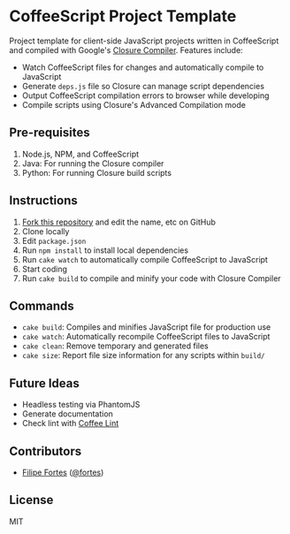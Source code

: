 # CoffeeScript Project Template

Project template for client-side JavaScript projects written in CoffeeScript and compiled with Google's [Closure Compiler](http://code.google.com/closure/compiler/). Features include:

* Watch CoffeeScript files for changes and automatically compile to JavaScript
* Generate `deps.js` file so Closure can manage script dependencies
* Output CoffeeScript compilation errors to browser while developing
* Compile scripts using Closure's Advanced Compilation mode

## Pre-requisites

1. Node.js, NPM, and CoffeeScript
2. Java: For running the Closure compiler
3. Python: For running Closure build scripts

## Instructions

1. [Fork this repository](http://help.github.com/fork-a-repo/) and edit the name, etc on GitHub
2. Clone locally
3. Edit `package.json`
4. Run `npm install` to install local dependencies
5. Run `cake watch` to automatically compile CoffeeScript to JavaScript
6. Start coding
7. Run `cake build` to compile and minify your code with Closure Compiler

## Commands

* `cake build`: Compiles and minifies JavaScript file for production use
* `cake watch`: Automatically recompile CoffeeScript files to JavaScript
* `cake clean`: Remove temporary and generated files
* `cake size`: Report file size information for any scripts within `build/`

## Future Ideas

* Headless testing via PhantomJS
* Generate documentation
* Check lint with [Coffee Lint](http://www.coffeelint.org/)

## Contributors

* [Filipe Fortes](http://www.fortes.com) ([@fortes](http://twitter.com/fortes))

## License

MIT
